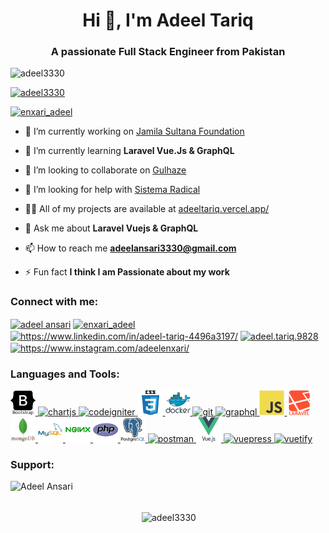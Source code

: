 <h1 align="center">Hi 👋, I'm Adeel Tariq</h1>
<h3 align="center">A passionate Full Stack Engineer from Pakistan</h3>

<p align="left"> <img src="https://komarev.com/ghpvc/?username=adeel3330&label=Profile%20views&color=0e75b6&style=flat" alt="adeel3330" /> </p>

<p align="left"> <a href="https://github.com/ryo-ma/github-profile-trophy"><img src="https://github-profile-trophy.vercel.app/?username=adeel3330" alt="adeel3330" /></a> </p>

<p align="left"> <a href="https://twitter.com/enxari_adeel" target="blank"><img src="https://img.shields.io/twitter/follow/enxari_adeel?logo=twitter&style=for-the-badge" alt="enxari_adeel" /></a> </p>

- 🔭 I’m currently working on [Jamila Sultana Foundation](https://app.jsf.com.pk)

- 🌱 I’m currently learning **Laravel Vue.Js & GraphQL**

- 👯 I’m looking to collaborate on [Gulhaze](https://gulhaze.com)

- 🤝 I’m looking for help with [Sistema Radical](https://sistemaradical.com)

- 👨‍💻 All of my projects are available at [adeeltariq.vercel.app/](adeeltariq.vercel.app/)

- 💬 Ask me about **Laravel Vuejs & GraphQL**

- 📫 How to reach me **adeelansari3330@gmail.com**

- ⚡ Fun fact **I think I am Passionate about my work**

<h3 align="left">Connect with me:</h3>
<p align="left">
<a href="https://dev.to/adeel ansari" target="blank"><img align="center" src="https://raw.githubusercontent.com/rahuldkjain/github-profile-readme-generator/master/src/images/icons/Social/devto.svg" alt="adeel ansari" height="30" width="40" /></a>
<a href="https://twitter.com/enxari_adeel" target="blank"><img align="center" src="https://raw.githubusercontent.com/rahuldkjain/github-profile-readme-generator/master/src/images/icons/Social/twitter.svg" alt="enxari_adeel" height="30" width="40" /></a>
<a href="https://linkedin.com/in/https://www.linkedin.com/in/adeel-tariq-4496a3197/" target="blank"><img align="center" src="https://raw.githubusercontent.com/rahuldkjain/github-profile-readme-generator/master/src/images/icons/Social/linked-in-alt.svg" alt="https://www.linkedin.com/in/adeel-tariq-4496a3197/" height="30" width="40" /></a>
<a href="https://fb.com/adeel.tariq.9828" target="blank"><img align="center" src="https://raw.githubusercontent.com/rahuldkjain/github-profile-readme-generator/master/src/images/icons/Social/facebook.svg" alt="adeel.tariq.9828" height="30" width="40" /></a>
<a href="https://instagram.com/https://www.instagram.com/adeelenxari/" target="blank"><img align="center" src="https://raw.githubusercontent.com/rahuldkjain/github-profile-readme-generator/master/src/images/icons/Social/instagram.svg" alt="https://www.instagram.com/adeelenxari/" height="30" width="40" /></a>
</p>

<h3 align="left">Languages and Tools:</h3>
<p align="left"> <a href="https://getbootstrap.com" target="_blank" rel="noreferrer"> <img src="https://raw.githubusercontent.com/devicons/devicon/master/icons/bootstrap/bootstrap-plain-wordmark.svg" alt="bootstrap" width="40" height="40"/> </a> <a href="https://www.chartjs.org" target="_blank" rel="noreferrer"> <img src="https://www.chartjs.org/media/logo-title.svg" alt="chartjs" width="40" height="40"/> </a> <a href="https://codeigniter.com" target="_blank" rel="noreferrer"> <img src="https://cdn.worldvectorlogo.com/logos/codeigniter.svg" alt="codeigniter" width="40" height="40"/> </a> <a href="https://www.w3schools.com/css/" target="_blank" rel="noreferrer"> <img src="https://raw.githubusercontent.com/devicons/devicon/master/icons/css3/css3-original-wordmark.svg" alt="css3" width="40" height="40"/> </a> <a href="https://www.docker.com/" target="_blank" rel="noreferrer"> <img src="https://raw.githubusercontent.com/devicons/devicon/master/icons/docker/docker-original-wordmark.svg" alt="docker" width="40" height="40"/> </a> <a href="https://git-scm.com/" target="_blank" rel="noreferrer"> <img src="https://www.vectorlogo.zone/logos/git-scm/git-scm-icon.svg" alt="git" width="40" height="40"/> </a> <a href="https://graphql.org" target="_blank" rel="noreferrer"> <img src="https://www.vectorlogo.zone/logos/graphql/graphql-icon.svg" alt="graphql" width="40" height="40"/> </a> <a href="https://developer.mozilla.org/en-US/docs/Web/JavaScript" target="_blank" rel="noreferrer"> <img src="https://raw.githubusercontent.com/devicons/devicon/master/icons/javascript/javascript-original.svg" alt="javascript" width="40" height="40"/> </a> <a href="https://laravel.com/" target="_blank" rel="noreferrer"> <img src="https://raw.githubusercontent.com/devicons/devicon/master/icons/laravel/laravel-plain-wordmark.svg" alt="laravel" width="40" height="40"/> </a> <a href="https://www.mongodb.com/" target="_blank" rel="noreferrer"> <img src="https://raw.githubusercontent.com/devicons/devicon/master/icons/mongodb/mongodb-original-wordmark.svg" alt="mongodb" width="40" height="40"/> </a> <a href="https://www.mysql.com/" target="_blank" rel="noreferrer"> <img src="https://raw.githubusercontent.com/devicons/devicon/master/icons/mysql/mysql-original-wordmark.svg" alt="mysql" width="40" height="40"/> </a> <a href="https://www.nginx.com" target="_blank" rel="noreferrer"> <img src="https://raw.githubusercontent.com/devicons/devicon/master/icons/nginx/nginx-original.svg" alt="nginx" width="40" height="40"/> </a> <a href="https://www.php.net" target="_blank" rel="noreferrer"> <img src="https://raw.githubusercontent.com/devicons/devicon/master/icons/php/php-original.svg" alt="php" width="40" height="40"/> </a> <a href="https://www.postgresql.org" target="_blank" rel="noreferrer"> <img src="https://raw.githubusercontent.com/devicons/devicon/master/icons/postgresql/postgresql-original-wordmark.svg" alt="postgresql" width="40" height="40"/> </a> <a href="https://postman.com" target="_blank" rel="noreferrer"> <img src="https://www.vectorlogo.zone/logos/getpostman/getpostman-icon.svg" alt="postman" width="40" height="40"/> </a> <a href="https://vuejs.org/" target="_blank" rel="noreferrer"> <img src="https://raw.githubusercontent.com/devicons/devicon/master/icons/vuejs/vuejs-original-wordmark.svg" alt="vuejs" width="40" height="40"/> </a> <a href="https://vuepress.vuejs.org/" target="_blank" rel="noreferrer"> <img src="https://raw.githubusercontent.com/AliasIO/wappalyzer/master/src/drivers/webextension/images/icons/VuePress.svg" alt="vuepress" width="40" height="40"/> </a> <a href="https://vuetifyjs.com/en/" target="_blank" rel="noreferrer"> <img src="https://bestofjs.org/logos/vuetify.svg" alt="vuetify" width="40" height="40"/> </a> </p>

<h3 align="left">Support:</h3>
<p><a href="https://www.buymeacoffee.com/Adeel Ansari"> <img align="left" src="https://cdn.buymeacoffee.com/buttons/v2/default-yellow.png" height="50" width="210" alt="Adeel Ansari" /></a></p><br><br>

<p><img align="center" src="https://github-readme-stats.vercel.app/api/top-langs?username=adeel3330&show_icons=true&locale=en&layout=compact" alt="adeel3330" /></p>
